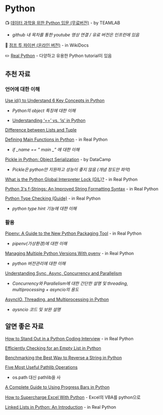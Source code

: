 # Python

📺 [데이터 과학을 위한 Python 입문 \(무료버전\)](https://github.com/TeamLab/introduction_to_python_TEAMLAB_MOOC) - by TEAMLAB  
  -  _github 내 목차를 통한 youtube 영상 연결 / 유료 버전은 인프런에 있음_

📘 [점프 투 파이썬 \(온라인 버전\)](https://wikidocs.net/book/1) - in WikiDocs

✏️ [Real Python](https://realpython.com) - 다양하고 유용한 Python tutorial이 있음

## 추천 자료

### 언어에 대한 이해

[Use id\(\) to Understand 6 Key Concepts in Python](https://medium.com/better-programming/use-id-to-understand-6-key-concepts-in-python-73e0bbd461ec)  
  -  _Python의 object 특징에 대한 이해_

* [Understanding ‘==’ vs. ‘is’ in Python](https://medium.com/better-programming/understanding-vs-is-in-python-2f8f7ae1dd23)

[Difference between Lists and Tuple](https://codeburst.io/difference-between-lists-and-tuple-9153fc329cd)

[Defining Main Functions in Python](https://realpython.com/python-main-function/) - in Real Python  
  -  _if  \_name  == " main \_" 에 대한 이해_

[Pickle in Python: Object Serialization](https://www.datacamp.com/community/tutorials/pickle-python-tutorial) - by DataCamp  
  -  _Pickle은 python만 지원하고 성능이 좋지 않음 \(개념 정도만 파악\)_

[What is the Python Global Interpreter Lock \(GIL\)?](https://realpython.com/python-gil/) - in Real Python

[Python 3's f-Strings: An Improved String Formatting Syntax](https://realpython.com/python-f-strings/) - in Real Python

[Python Type Checking \(Guide\)](https://realpython.com/python-type-checking%20) - in Real Python  
  -  _python type hint 기능에 대한 이해_

### 활용

[Pipenv: A Guide to the New Python Packaging Tool](https://realpython.com/pipenv-guide/) - in Real Python  
  -  _pipenv\(가상환경\)에 대한 이해_

[Managing Multiple Python Versions With pyenv](https://realpython.com/intro-to-pyenv/) - in Real Python  
  -  _python 버전관리에 대한 이해_

[Understanding Sync, Async, Concurrency and Parallelism](https://medium.com/swlh/understanding-sync-async-concurrency-and-parallelism-166686008fa4)  
  -  _Concurrency와 Parallelism에 대한 간단한 설명 및 threading, multiprocessing + asyncio의 용도_

[AsyncIO, Threading, and Multiprocessing in Python](https://medium.com/analytics-vidhya/asyncio-threading-and-multiprocessing-in-python-4f5ff6ca75e8)  
  -  _aysncio 코드 및 보완 설명_

## 알면 좋은 자료

[How to Stand Out in a Python Coding Interview](https://realpython.com/python-coding-interview-tips/) - in Real Python

[Efficiently Checking for an Empty List in Python ](https://medium.com/swlh/efficiently-checking-for-an-empty-list-in-python-76b76099fbd3)

[Benchmarking the Best Way to Reverse a String in Python](https://medium.com/better-programming/benchmarking-the-best-way-to-reverse-a-string-in-python-9c73d87b1b1a)

[Five Most Useful Pathlib Operations](https://medium.com/swlh/five-most-useful-pathlib-operations-77f9c96790b3)  
  - os.path 대신 pathlib을 사

[A Complete Guide to Using Progress Bars in Python](https://towardsdatascience.com/a-complete-guide-to-using-progress-bars-in-python-aa7f4130cda8)

[How to Supercharge Excel With Python](https://towardsdatascience.com/how-to-supercharge-excel-with-python-726b0f8e22c2) - Excel의 VBA를 python으로

[Linked Lists in Python: An Introduction](https://realpython.com/linked-lists-python/#performance-comparison-lists-vs-linked-lists) - in Real Python

